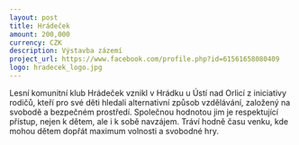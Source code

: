 ```yaml
---
layout: post
title: Hrádeček
amount: 200,000
currency: CZK
description: Výstavba zázemí
project_url: https://www.facebook.com/profile.php?id=61561658080409
logo: hradecek_logo.jpg
---
```


Lesní komunitní klub Hrádeček vznikl v Hrádku u Ústí nad Orlicí z iniciativy rodičů, kteří pro své děti hledali alternativní způsob vzdělávání, založený na svobodě a bezpečném prostředí. Společnou hodnotou jim je respektující přístup, nejen k dětem, ale i k sobě navzájem. Tráví hodně času venku, kde mohou dětem dopřát maximum volnosti a svobodné hry. 
